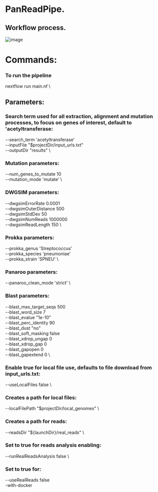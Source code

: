 # PanReadPipe.

## Workflow process.

![image](https://github.com/user-attachments/assets/3c2c3df9-be43-4e56-965d-598f32020748)

# Commands:
### To run the pipeline
nextflow run main.nf \
## Parameters:
  ### Search term used for all extraction, alignment and mutation processes, to focus on genes of interest, default to 'acetyltransferase:
  --search_term 'acetyltransferase' \
  --inputFile "$projectDir/input_urls.txt" \
  --outputDir "results" \

  ### Mutation parameters:
  --num_genes_to_mutate 10 \
  --mutation_mode 'mutate' \

  ### DWGSIM parameters:
  --dwgsimErrorRate 0.0001 \
  --dwgsimOuterDistance 500 \
  --dwgsimStdDev 50 \
  --dwgsimNumReads 1000000 \
  --dwgsimReadLength 150 \

  ### Prokka parameters:
  --prokka_genus 'Streptococcus' \
  --prokka_species 'pneumoniae' \
  --prokka_strain 'SPNEU' \

  ### Panaroo parameters:
  --panaroo_clean_mode 'strict' \

  ### Blast parameters:
  --blast_max_target_seqs 500 \
  --blast_word_size 7 \
  --blast_evalue "1e-10" \
  --blast_perc_identity 90 \
  --blast_dust "no" \
  --blast_soft_masking false \
  --blast_xdrop_ungap 0 \
  --blast_xdrop_gap 0 \
  --blast_gapopen 0 \
  --blast_gapextend 0 \

  ### Enable true for local file use, defaults to file download from input_urls.txt:
  --useLocalFiles false \

  ### Creates a path for local files:
  --localFilePath "$projectDir/local_genomes" \

  ### Creates a path for reads:
  --readsDir "${launchDir}/real_reads" \

  ### Set to true for reads analysis enabling: 
  --runRealReadsAnalysis false \

  ### Set to true for:
  --useRealReads false \
  -with-docker

